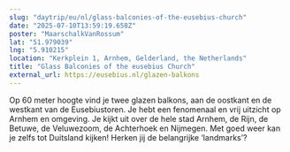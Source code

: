 ```yaml
---
slug: "daytrip/eu/nl/glass-balconies-of-the-eusebius-church"
date: "2025-07-10T13:59:19.658Z"
poster: "MaarschalkVanRossum"
lat: "51.979039"
lng: "5.910215"
location: "Kerkplein 1, Arnhem, Gelderland, the Netherlands"
title: "Glass Balconies of the eusebius Church"
external_url: https://eusebius.nl/glazen-balkons
---
```

Op 60 meter hoogte vind je twee glazen balkons, aan de oostkant en de westkant van de Eusebiustoren. Je hebt een fenomenaal en vrij uitzicht op Arnhem en omgeving. Je kijkt uit over de hele stad Arnhem, de Rijn, de Betuwe, de Veluwezoom, de Achterhoek en Nijmegen. Met goed weer kan je zelfs tot Duitsland kijken! Herken jij de belangrijke ‘landmarks’?

